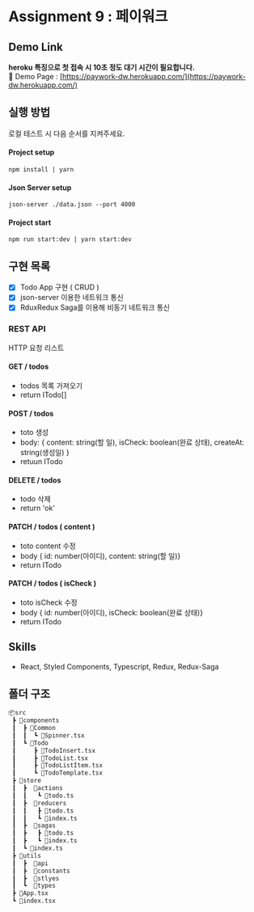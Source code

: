# Assignment 9 : 페이워크

## Demo Link

**heroku 특징으로 첫 접속 시 10초 정도 대기 시간이 필요합니다.** </br>
🔗 Demo Page : [https://paywork-dw.herokuapp.com/](https://paywork-dw.herokuapp.com/)

## 실행 방법

로컬 테스트 시 다음 순서를 지켜주세요.

#### Project setup

`npm install | yarn`

#### Json Server setup

`json-server ./data.json --port 4000`

#### Project start

`npm run start:dev | yarn start:dev`

## 구현 목록

- [x] Todo App 구현 ( CRUD )
- [x] json-server 이용한 네트워크 통신
- [x] RduxRedux Saga를 이용해 비동기 네트워크 통신

### REST API

HTTP 요청 리스트

#### GET / todos

- todos 목록 가져오기
- return ITodo[]

#### POST / todos

- toto 생성
- body: { content: string(할 일), isCheck: boolean(완료 상태), createAt: string(생성일) }
- retuun ITodo

#### DELETE / todos

- todo 삭제
- return 'ok'

#### PATCH / todos ( content )

- toto content 수정
- body { id: number(아이디), content: string(할 일)}
- return ITodo

#### PATCH / todos ( isCheck )

- toto isCheck 수정
- body { id: number(아이디), isCheck: boolean(완료 상태)}
- return ITodo

## Skills

- React, Styled Components, Typescript, Redux, Redux-Saga

## 폴더 구조

```html
📦src
 ┣ 📂components
 ┃  ┣ 📂Common
 ┃  ┃  ┗ 📜Spinner.tsx
 ┃  ┗ 📂Todo
 ┃     ┣ 📜TodoInsert.tsx
 ┃     ┣ 📜TodoList.tsx
 ┃     ┣ 📜TodoListItem.tsx
 ┃     ┗ 📜TodoTemplate.tsx
 ┣ 📂store
 ┃  ┣  📂actions
 ┃  ┃   ┗ 📜todo.ts
 ┃  ┣  📂reducers
 ┃  ┃   ┣ 📜todo.ts
 ┃  ┃   ┗ 📜index.ts
 ┃  ┣  📂sagas
 ┃  ┣   ┣ 📜todo.ts
 ┃  ┣   ┗ 📜index.ts
 ┃  ┗ 📜index.ts
 ┣ 📂utils
 ┃  ┣  📂api
 ┃  ┣  📂constants
 ┃  ┣  📂stlyes
 ┃  ┗  📂types
 ┣ 📜App.tsx
 ┗ 📜index.tsx
```
